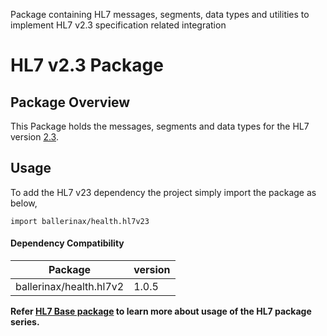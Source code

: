Package containing HL7 messages, segments, data types and utilities to implement HL7 v2.3 specification related 
integration

# HL7 v2.3 Package

## Package Overview

This Package holds the messages, segments and data types for the HL7 version [2.3](https://www.hl7.org/implement/standards/product_brief.cfm?product_id=140). 

## Usage

To add the HL7 v23 dependency the project simply import the package as below,
```ballerina
import ballerinax/health.hl7v23
```

#### Dependency Compatibility

| Package                       | version |
|-------------------------------|---------|
| ballerinax/health.hl7v2       | 1.0.5   |

**Refer [HL7 Base package](https://central.ballerina.io/ballerinax/health.hl7v2) to learn more about usage of 
 the HL7 package series.**
